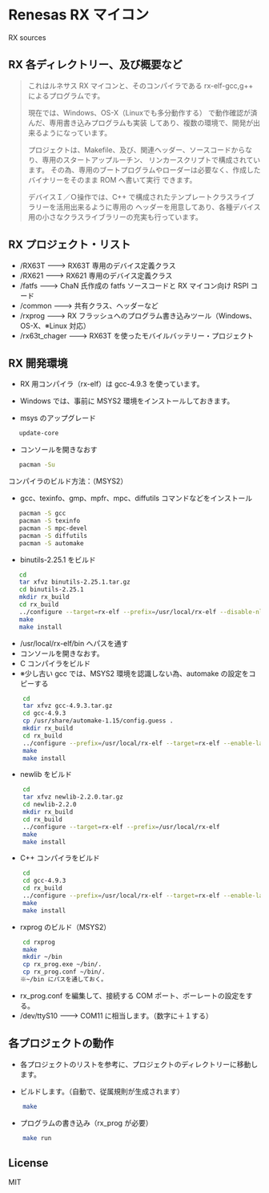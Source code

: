 Renesas RX マイコン
=========

RX sources 

## RX 各ディレクトリー、及び概要など

> これはルネサス RX マイコンと、そのコンパイラである rx-elf-gcc,g++ によるプログラムです。
>
> 現在では、Windows、OS-X（Linuxでも多分動作する） で動作確認が済んだ、専用書き込みプログラムも実装
> してあり、複数の環境で、開発が出来るようになっています。
>
> プロジェクトは、Makefile、及び、関連ヘッダー、ソースコードからなり、専用のスタートアップルーチン、
> リンカースクリプトで構成されています。
> その為、専用のブートプログラムやローダーは必要なく、作成したバイナリーをそのまま ROM へ書いて実行
> できます。
>
> デバイスＩ／Ｏ操作では、C++ で構成されたテンプレートクラスライブラリーを活用出来るように専用の
> ヘッダーを用意してあり、各種デバイス用の小さなクラスライブラリーの充実も行っています。

## RX プロジェクト・リスト
 - /RX63T          --->   RX63T 専用のデバイス定義クラス
 - /RX621          --->   RX621 専用のデバイス定義クラス
 - /fatfs          --->   ChaN 氏作成の fatfs ソースコードと RX マイコン向け RSPI コード
 - /common         --->   共有クラス、ヘッダーなど
 - /rxprog         --->   RX フラッシュへのプログラム書き込みツール（Windows、OS-X、※Linux 対応）
 - /rx63t_chager   --->   RX63T を使ったモバイルバッテリー・プロジェクト

## RX 開発環境

 - RX 用コンパイラ（rx-elf）は gcc-4.9.3 を使っています。 
 - Windows では、事前に MSYS2 環境をインストールしておきます。

 - msys のアップグレード

```sh
   update-core
```

 - コンソールを開きなおす

```sh
   pacman -Su
```

コンパイラのビルド方法：（MSYS2）

 - gcc、texinfo、gmp、mpfr、mpc、diffutils コマンドなどをインストール
```sh
   pacman -S gcc
   pacman -S texinfo
   pacman -S mpc-devel
   pacman -S diffutils
   pacman -S automake
```

 - binutils-2.25.1 をビルド
```sh
   cd
   tar xfvz binutils-2.25.1.tar.gz
   cd binutils-2.25.1
   mkdir rx_build
   cd rx_build
   ../configure --target=rx-elf --prefix=/usr/local/rx-elf --disable-nls
   make
   make install
```

 -  /usr/local/rx-elf/bin へパスを通す
 -  コンソールを開きなおす。
 -  C コンパイラをビルド
 -  ※少し古い gcc では、MSYS2 環境を認識しない為、automake の設定をコピーする
``` sh
    cd
    tar xfvz gcc-4.9.3.tar.gz
    cd gcc-4.9.3
    cp /usr/share/automake-1.15/config.guess .
    mkdir rx_build
	cd rx_build
    ../configure --prefix=/usr/local/rx-elf --target=rx-elf --enable-languages=c --disable-libssp --with-newlib --disable-nls --disable-threads --disable-libgomp --disable-libmudflap --disable-libstdcxx-pch --disable-multilib --disable-bootstrap
    make
    make install
```

 -  newlib をビルド
``` sh
    cd
    tar xfvz newlib-2.2.0.tar.gz
	cd newlib-2.2.0
    mkdir rx_build
    cd rx_build
    ../configure --target=rx-elf --prefix=/usr/local/rx-elf
	make
    make install
```

 -  C++ コンパイラをビルド
``` sh
    cd
    cd gcc-4.9.3
    cd rx_build
    ../configure --prefix=/usr/local/rx-elf --target=rx-elf --enable-languages=c,c++ --disable-libssp --with-newlib --disable-nls --disable-threads --disable-libgomp --disable-libmudflap --disable-libstdcxx-pch --disable-multilib --disable-bootstrap
    make
    make install
```

 - rxprog のビルド（MSYS2）
``` sh
    cd rxprog
    make
    mkdir ~/bin
    cp rx_prog.exe ~/bin/.
    cp rx_prog.conf ~/bin/.
　　※~/bin にパスを通しておく。
```
 - rx_prog.conf を編集して、接続する COM ポート、ボーレートの設定をする。
 - /dev/ttyS10 ---> COM11 に相当します。（数字に＋１する）

## 各プロジェクトの動作

 - 各プロジェクトのリストを参考に、プロジェクトのディレクトリーに移動します。

 - ビルドします。（自動で、従属規則が生成されます）
``` sh
    make
```

 - プログラムの書き込み（rx_prog が必要）
``` sh
    make run
```

License
----

MIT
